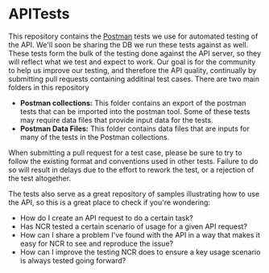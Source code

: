 # APITests
This repository contains the [Postman](https://chrome.google.com/webstore/detail/postman/fhbjgbiflinjbdggehcddcbncdddomop?hl=en) tests we use for automated testing of the API. We'll soon be sharing the DB we run these tests against as well. These tests form the bulk of the testing done against the API server, so they will reflect what we test and expect to work. Our goal is for the community to help us improve our testing, and therefore the API quality, continually by submitting pull requests containing additinal test cases. There are two main folders in this repository
- **Postman collections:** This folder contains an export of the postman tests that can be imported into the postman tool. Some of these tests may require data files that provide input data for the tests.
- **Postman Data Files:** This folder contains data files that are inputs for many of the tests in the Postman collections.

When submitting a pull request for a test case, please be sure to try to follow the existing format and conventions used in other tests. Failure to do so will result in delays due to the effort to rework the test, or a rejection of the test altogether.

The tests also serve as a great repository of samples illustrating how to use the API, so this is a great place to check if you're wondering:
- How do I create an API request to do a certain task?
- Has NCR tested a certain scenario of usage for a given API request?
- How can I share a problem I've found with the API in a way that makes it easy for NCR to see and reproduce the issue?
- How can I improve the testing NCR does to ensure a key usage scenario is always tested going forward?

